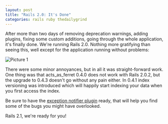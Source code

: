 ```yaml
---
layout: post
title: "Rails 2.0: It's Done"
categories: rails ruby thedailygrind
---
```

After more than two days of removing deprecation warnings, adding plugins, fixing some custom additions, going through the whole application, it's finally done. We're running Rails 2.0. Nothing more gratifying than seeing this, well except for the application running without problems:

<img src="http://img.skitch.com/20080421-1qxtnd66agwxxs1g3f2kii5wxn.jpg" alt="Picture 1"/>

There were some minor annoyances, but in all it was straight-forward work. One thing was that acts_as_ferret 0.4.0 does not work with Rails 2.0.2, but the upgrade to 0.4.3 doesn't go without any pain either. In 0.4.1 index versioning was introduced which will happily start indexing your data when you first access the index.

Be sure to have the [exception notifier plugin](http://agilewebdevelopment.com/plugins/exception_notifier) ready, that will help you find some of the bugs you might have overlooked.

Rails 2.1, we're ready for you!